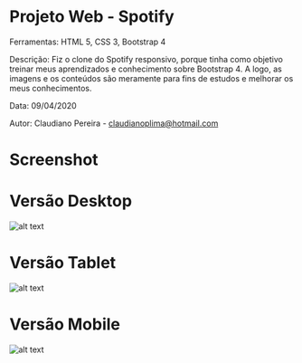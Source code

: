 # Projeto Web - Spotify

Ferramentas: HTML 5, CSS 3, Bootstrap 4

Descrição: Fiz o clone do Spotify responsivo, porque tinha como objetivo treinar meus aprendizados e conhecimento sobre Bootstrap 4. A logo, as imagens e os conteúdos são meramente para fins de estudos e melhorar os meus conhecimentos.

Data: 09/04/2020

Autor: Claudiano Pereira - claudianoplima@hotmail.com

# Screenshot

# Versão Desktop
![alt text](https://i.imgur.com/eukgKmw.png)

# Versão Tablet
![alt text](https://i.imgur.com/X7iX9MC.png)

# Versão Mobile
![alt text](https://i.imgur.com/KYYwdoF.png)
